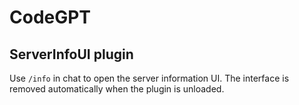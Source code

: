 # CodeGPT

## ServerInfoUI plugin

Use `/info` in chat to open the server information UI. The interface is removed automatically when the plugin is unloaded.
